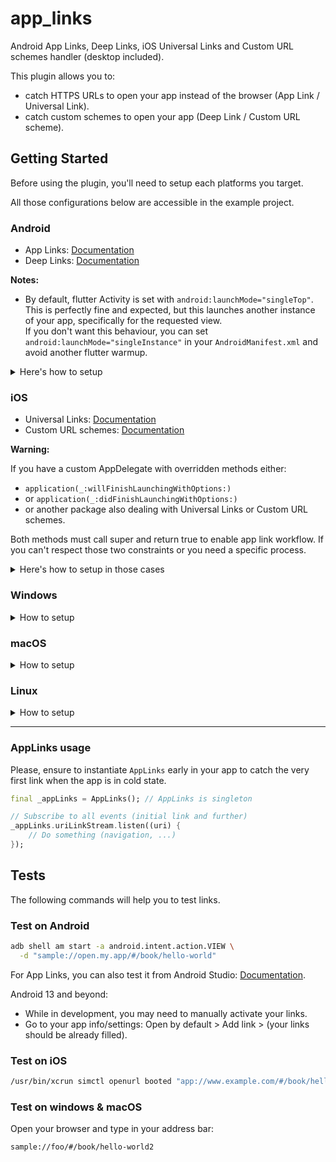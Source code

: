 # app_links

Android App Links, Deep Links, iOS Universal Links and Custom URL schemes handler (desktop included).

This plugin allows you to:
- catch HTTPS URLs to open your app instead of the browser (App Link / Universal Link).
- catch custom schemes to open your app (Deep Link / Custom URL scheme).

## Getting Started

Before using the plugin, you'll need to setup each platforms you target.

All those configurations below are accessible in the example project.

### Android

- App Links: [Documentation](https://developer.android.com/training/app-links/verify-android-applinks)
- Deep Links: [Documentation](https://developer.android.com/training/app-links/deep-linking)

**Notes:**

- By default, flutter Activity is set with `android:launchMode="singleTop"`.
This is perfectly fine and expected, but this launches another instance of your app, specifically for the requested view.  
If you don't want this behaviour, you can set `android:launchMode="singleInstance"` in your `AndroidManifest.xml` and avoid another flutter warmup.

<details>
  <summary>Here's how to setup</summary>

  In AndroidManifest.xml

```xml
<!-- App Link sample -->
<intent-filter android:autoVerify="true">
    <action android:name="android.intent.action.VIEW" />
    <category android:name="android.intent.category.DEFAULT" />
    <category android:name="android.intent.category.BROWSABLE" />
    <data android:scheme="https" android:host="www.example.com" android:pathPrefix="/foo" />
</intent-filter>

<!-- Deep Link sample -->
<intent-filter>
    <action android:name="android.intent.action.VIEW" />
    <category android:name="android.intent.category.DEFAULT" />
    <category android:name="android.intent.category.BROWSABLE" />
    <!-- Add optional android:host to distinguish your app
          from others in case of conflicting scheme name -->
    <data android:scheme="sample" android:host="open.my.app" />
    <!-- <data android:scheme="sample" /> -->
</intent-filter>
```

</details>

### iOS

- Universal Links: [Documentation](https://developer.apple.com/documentation/safariservices/supporting_associated_domains)
- Custom URL schemes: [Documentation](https://developer.apple.com/documentation/xcode/allowing_apps_and_websites_to_link_to_your_content/defining_a_custom_url_scheme_for_your_app)

**Warning:**

If you have a custom AppDelegate with overridden methods either:
- `application(_:willFinishLaunchingWithOptions:)`
- or `application(_:didFinishLaunchingWithOptions:)`
- or another package also dealing with Universal Links or Custom URL schemes.

Both methods must call super and return true to enable app link workflow.
If you can't respect those two constraints or you need a specific process.

<details>
  <summary>Here's how to setup in those cases</summary>

```swift
import app_links

@UIApplicationMain
@objc class AppDelegate: FlutterAppDelegate {
  override func application(
    _ application: UIApplication,
    didFinishLaunchingWithOptions launchOptions: [UIApplication.LaunchOptionsKey: Any]?
  ) -> Bool {
    GeneratedPluginRegistrant.register(with: self)

    // Retrieve the link from parameters
    if let url = AppLinks.shared.getLink(launchOptions: launchOptions) {
      // We have a link, propagate it to your Flutter app or not
      AppLinks.shared.handleLink(url: url)
      return true // Returning true will stop the propagation to other packages
    }

    return super.application(application, didFinishLaunchingWithOptions: launchOptions)
  }
}
```

<br/>  
If you have a scene-based app.


```swift
import app_links

class SceneDelegate: UIResponder, UIWindowSceneDelegate {
  func scene(_ scene: UIScene, openURLContexts URLContexts: Set<UIOpenURLContext>) {
    for context in URLContexts {
      AppLinks.shared.handleLink(url: context.url)
    }
  }
  
  func scene(_ scene: UIScene, continue userActivity: NSUserActivity) {
    if let url = userActivity.webpageURL {
      AppLinks.shared.handleLink(url: url)
    }
  }
}
```

</details>


### Windows

<details>
  <summary>How to setup</summary>

Add this inclusion in <PROJECT_DIR>\windows\runner\main.cpp
```cpp
#include "app_links/app_links_plugin_c_api.h"
```

Add this method before `wWinMain`
```cpp
bool SendAppLinkToInstance(const std::wstring& title) {
  // Find our exact window
  HWND hwnd = ::FindWindow(L"FLUTTER_RUNNER_WIN32_WINDOW", title.c_str());

  if (hwnd) {
    // Dispatch new link to current window
    SendAppLink(hwnd);

    // (Optional) Restore our window to front in same state
    WINDOWPLACEMENT place = { sizeof(WINDOWPLACEMENT) };
    GetWindowPlacement(hwnd, &place);

    switch(place.showCmd) {
      case SW_SHOWMAXIMIZED:
          ShowWindow(hwnd, SW_SHOWMAXIMIZED);
          break;
      case SW_SHOWMINIMIZED:
          ShowWindow(hwnd, SW_RESTORE);
          break;
      default:
          ShowWindow(hwnd, SW_NORMAL);
          break;
    }

    SetWindowPos(0, HWND_TOP, 0, 0, 0, 0, SWP_SHOWWINDOW | SWP_NOSIZE | SWP_NOMOVE);
    SetForegroundWindow(hwnd);
    // END Restore

    // Window has been found, don't create another one.
    return true;
  }

  return false;
}
```

Add the call to the previous method in `wWinMain`
```cpp
int APIENTRY wWinMain(_In_ HINSTANCE instance, _In_opt_ HINSTANCE prev,
                      _In_ wchar_t *command_line, _In_ int show_command) {
  // Replace "example" with the generated title found as parameter of `window.Create` in this file.
  // You may ignore the result if you need to create another window.
  if (SendAppLinkToInstance(L"example")) {
    return EXIT_SUCCESS;
  }

...
```

Great!

Now you can register your own scheme.
On Windows, URL protocols are setup in the Windows registry.

This package won't do it for you (and will never sorry).

You may achieve it with using the win32_registry package with the following code to register the URL protocol  
or copy what's in the example project to get rid of another dependency.


```dart
Future<void> register(String scheme) async {
  String appPath = Platform.resolvedExecutable;

  String protocolRegKey = 'Software\\Classes\\$scheme';
  RegistryValue protocolRegValue = const RegistryValue(
    'URL Protocol',
    RegistryValueType.string,
    '',
  );
  String protocolCmdRegKey = 'shell\\open\\command';
  RegistryValue protocolCmdRegValue = RegistryValue(
    '',
    RegistryValueType.string,
    '"$appPath" "%1"',
  );

  final regKey = Registry.currentUser.createKey(protocolRegKey);
  regKey.createValue(protocolRegValue);
  regKey.createKey(protocolCmdRegKey).createValue(protocolCmdRegValue);
}

```

</details>


### macOS
<details>
  <summary>How to setup</summary>

Add this XML chapter in your `macos/Runner/Info.plist` inside `<plist version="1.0"><dict>` chapter:
```xml
<key>CFBundleURLTypes</key>
<array>
    <dict>
        <key>CFBundleURLName</key>
        <!-- abstract name for this URL type (you can leave it blank) -->
        <string>sample_name</string>
        <key>CFBundleURLSchemes</key>
        <array>
            <!-- your schemes -->
            <string>sample</string>
        </array>
    </dict>
</array>
```

Done!
</details>


### Linux
<details>
  <summary>How to setup</summary>

Apply the following changes to your `linux/my_application.cc` file:
```patch
diff --git a/example/linux/my_application.cc b/example/linux/my_application.cc
index 0ba8f43..f07f765 100644
--- a/example/linux/my_application.cc
+++ b/example/linux/my_application.cc
@@ -17,6 +17,13 @@ G_DEFINE_TYPE(MyApplication, my_application, GTK_TYPE_APPLICATION)
 // Implements GApplication::activate.
 static void my_application_activate(GApplication* application) {
   MyApplication* self = MY_APPLICATION(application);
+
+  GList* windows = gtk_application_get_windows(GTK_APPLICATION(application));
+  if (windows) {
+    gtk_window_present(GTK_WINDOW(windows->data));
+    return;
+  }
+
   GtkWindow* window =
       GTK_WINDOW(gtk_application_window_new(GTK_APPLICATION(application)));

@@ -78,7 +85,7 @@ static gboolean my_application_local_command_line(GApplication* application, gch
   g_application_activate(application);
   *exit_status = 0;

-  return TRUE;
+  return FALSE;
 }

 // Implements GObject::dispose.
@@ -99,6 +106,6 @@ static void my_application_init(MyApplication* self) {}
 MyApplication* my_application_new() {
   return MY_APPLICATION(g_object_new(my_application_get_type(),
                                      "application-id", APPLICATION_ID,
-                                     "flags", G_APPLICATION_NON_UNIQUE,
+                                     "flags", G_APPLICATION_HANDLES_COMMAND_LINE | G_APPLICATION_HANDLES_OPEN,
                                      nullptr));
```

Notes:
- Please ensure your `APPLICATION_ID` is the same as your desktop file name if you're using Flathub.
- Please ensure you have added this section in your `snapcraft.yaml` file if you're using SnapStore:
```yaml
slots:
  dbus-appflowy:
    interface: dbus
    bus: session
    name: `APPLICATION_ID`
```
- You can refer to these two repositories for more details: [FlatHub setup](https://github.com/flathub/io.appflowy.AppFlowy) and [Snapcraft setup](https://github.com/LucasXu0/appflowy-snap/blob/main/snap/snapcraft.yaml).

Done!
</details>

---

### AppLinks usage
Please, ensure to instantiate `AppLinks` early in your app to catch the very first link when the app is in cold state.

```dart
final _appLinks = AppLinks(); // AppLinks is singleton

// Subscribe to all events (initial link and further)
_appLinks.uriLinkStream.listen((uri) {
    // Do something (navigation, ...)
});
```

## Tests
The following commands will help you to test links.

### Test on Android

```sh
adb shell am start -a android.intent.action.VIEW \
  -d "sample://open.my.app/#/book/hello-world"
```

For App Links, you can also test it from Android Studio: [Documentation](https://developer.android.com/studio/write/app-link-indexing#testindent).

Android 13 and beyond:
- While in development, you may need to manually activate your links.
- Go to your app info/settings: Open by default > Add link > (your links should be already filled).

### Test on iOS

```sh
/usr/bin/xcrun simctl openurl booted "app://www.example.com/#/book/hello-world"
```

### Test on windows & macOS
Open your browser and type in your address bar:
```
sample://foo/#/book/hello-world2
```
